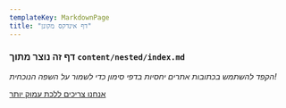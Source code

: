 ```yaml
---
templateKey: MarkdownPage
title: "דף אינדקס מקונן"
---
```


### דף זה נוצר מתוך `content/nested/index.md`

_הקפד להשתמש בכתובות אתרים יחסיות בדפי סימון כדי לשמור על השפה הנוכחית!_

[אנחנו צריכים ללכת עמוק יותר](./nested/example)
